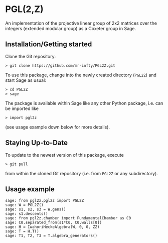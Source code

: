 # PGL(2,Z)
An implementation of the projective linear group of 2x2 matrices over the integers (extended modular group) as a Coxeter group in Sage.

## Installation/Getting started

Clone the Git repository:

    > git clone https://github.com/mr-infty/PGL2Z.git

To use this package, change into the newly created directory (`PGL2Z`) and
start Sage as usual:

    > cd PGL2Z
    > sage

The package is available within Sage like any other Python package, i.e. can be
imported like

    > import pgl2z

(see usage example down below for more details).

## Staying Up-to-Date

To update to the newest version of this package, execute

    > git pull

from within the cloned Git repository (i.e. from `PGL2Z` or any
subdirectory).

## Usage example
    sage: from pgl2z.pgl2z import PGL2Z
    sage: W = PGL2Z()
    sage: s1, s2, s3 = W.gens()
    sage: s1.descents()
    sage: from pgl2z.chamber import FundamentalChamber as C0
    sage: C0.separated_from(s1*C0, C0.walls[0])
    sage: H = IwahoriHeckeAlgebra(W, 0, 0, ZZ)
    sage: T = H.T()
    sage: T1, T2, T3 = T.algebra_generators()
